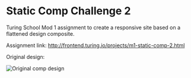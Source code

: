 # Static Comp Challenge 2

Turing School Mod 1 assignment to create a responsive site based on a flattened design composite. 

Assignment link:  http://frontend.turing.io/projects/m1-static-comp-2.html

Original design:

![Original comp design](http://frontend.turing.io/assets/images/static-comp-challenge-2.jpg)